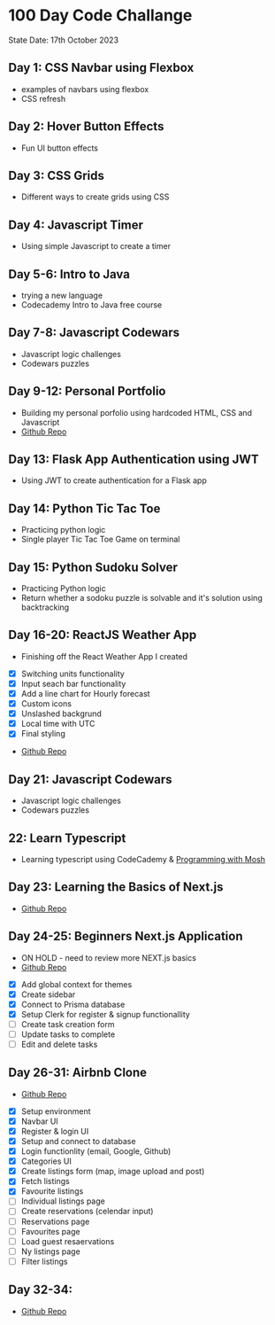 # 100 Day Code Challange

State Date: 17th October 2023

## Day 1: CSS Navbar using Flexbox
- examples of navbars using flexbox
- CSS refresh

## Day 2: Hover Button Effects
- Fun UI button effects

## Day 3: CSS Grids
- Different ways to create grids using CSS

## Day 4: Javascript Timer
- Using simple Javascript to create a timer

## Day 5-6: Intro to Java
- trying a new language
- Codecademy Intro to Java free course

## Day 7-8: Javascript Codewars
- Javascript logic challenges
- Codewars puzzles

## Day 9-12: Personal Portfolio
- Building my personal porfolio using hardcoded HTML, CSS and Javascript
- [Github Repo](https://github.com/shedp?tab=repositories)

## Day 13: Flask App Authentication using JWT
- Using JWT to create authentication for a Flask app

## Day 14: Python Tic Tac Toe
- Practicing python logic
- Single player Tic Tac Toe Game on terminal

## Day 15: Python Sudoku Solver
- Practicing Python logic
- Return whether a sodoku puzzle is solvable and it's solution using backtracking

## Day 16-20: ReactJS Weather App
- Finishing off the React Weather App I created
- [x] Switching units functionality
- [x] Input seach bar functionality
- [X] Add a line chart for Hourly forecast
- [X] Custom icons
- [X] Unslashed backgrund
- [X] Local time with UTC
- [X] Final styling
- [Github Repo](https://github.com/shedp/rain_check)

## Day 21: Javascript Codewars
- Javascript logic challenges
- Codewars puzzles

## 22: Learn Typescript
- Learning typescript using CodeCademy & [Programming with Mosh](https://www.youtube.com/watch?v=d56mG7DezGs&t=803s)

## Day 23: Learning the Basics of Next.js
- [Github Repo](https://github.com/shedp/nextJS_intro)

## Day 24-25: Beginners Next.js Application
- ON HOLD - need to review more NEXT.js basics
- [Github Repo](https://github.com/shedp/NextToDo)
- [x] Add global context for themes
- [x] Create sidebar
- [x] Connect to Prisma database
- [x] Setup Clerk for register & signup functionallity
- [ ] Create task creation form
- [ ] Update tasks to complete
- [ ] Edit and delete tasks

## Day 26-31: Airbnb Clone
- [Github Repo](https://github.com/shedp/AirbnbClone)
- [x] Setup environment
- [x] Navbar UI
- [x] Register & login UI
- [x] Setup and connect to database
- [x] Login functionlity (email, Google, Github)
- [x] Categories UI
- [x] Create listings form (map, image upload and post)
- [x] Fetch listings
- [x] Favourite listings
- [ ] Individual listings page
- [ ] Create reservations (celendar input)
- [ ] Reservations page
- [ ] Favourites page
- [ ] Load guest resaervations
- [ ] Ny listings page
- [ ] Filter listings

## Day 32-34:
- [Github Repo](https://github.com/shedp/RealtimeChat)
